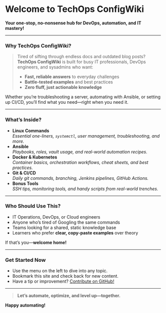 # Welcome to TechOps ConfigWiki

**Your one-stop, no-nonsense hub for DevOps, automation, and IT mastery!**

---

### Why TechOps ConfigWiki?

> Tired of sifting through endless docs and outdated blog posts? **TechOps ConfigWiki** is built for busy IT professionals, DevOps engineers, and sysadmins who want:
>
> - **Fast, reliable answers** to everyday challenges
> - **Battle-tested examples** and best practices
> - **Zero fluff, just actionable knowledge**

Whether you’re troubleshooting a server, automating with Ansible, or setting up CI/CD, you’ll find what you need—right when you need it.

---

### What’s Inside?

- **Linux Commands**  
  _Essential one-liners, `systemctl`, user management, troubleshooting, and more._
- **Ansible**  
  _Playbooks, roles, vault usage, and real-world automation recipes._
- **Docker & Kubernetes**  
  _Container basics, orchestration workflows, cheat sheets, and best practices._
- **Git & CI/CD**  
  _Daily git commands, branching, Jenkins pipelines, GitHub Actions._
- **Bonus Tools**  
  _SSH tips, monitoring tools, and handy scripts from real-world trenches._

---

### Who Should Use This?

- IT Operations, DevOps, or Cloud engineers
- Anyone who’s tired of Googling the same commands
- Teams looking for a shared, static knowledge base
- Learners who prefer **clear, copy-paste examples** over theory

If that’s you—**welcome home!**

---

### Get Started Now

- Use the menu on the left to dive into any topic.
- Bookmark this site and check back for new content.
- Have a tip or improvement? [Contribute on GitHub!](https://github.com/ayushpawar21/TechOpsConfigWiki)

---

> **Let’s automate, optimize, and level up—together.**

**Happy automating!**
